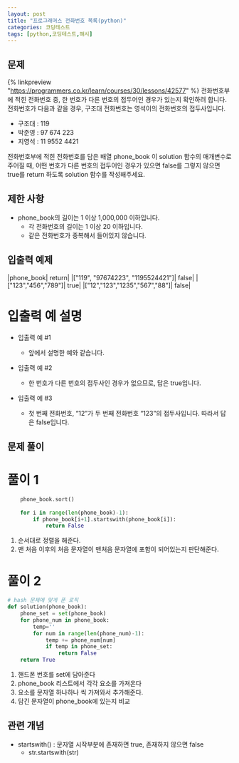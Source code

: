 ```yaml
---
layout: post
title: "프로그래머스 전화번호 목록(python)"
categories: 코딩테스트
tags: [python,코딩테스트,해시]
---
```


## 문제
{% linkpreview "https://programmers.co.kr/learn/courses/30/lessons/42577" %}
전화번호부에 적힌 전화번호 중, 한 번호가 다른 번호의 접두어인 경우가 있는지 확인하려 합니다.
전화번호가 다음과 같을 경우, 구조대 전화번호는 영석이의 전화번호의 접두사입니다.

- 구조대 : 119
- 박준영 : 97 674 223
- 지영석 : 11 9552 4421

전화번호부에 적힌 전화번호를 담은 배열 phone_book 이 solution 함수의 매개변수로 주어질 때, 어떤 번호가 다른 번호의 접두어인 경우가 있으면 false를 그렇지 않으면 true를 return 하도록 solution 함수를 작성해주세요.

## 제한 사항
- phone_book의 길이는 1 이상 1,000,000 이하입니다.
    - 각 전화번호의 길이는 1 이상 20 이하입니다.
    - 같은 전화번호가 중복해서 들어있지 않습니다.

## 입출력 예제

|phone_book|	return|
|["119", "97674223", "1195524421"]|	false|
|["123","456","789"]|	true|
|["12","123","1235","567","88"]|	false|

# 입출력 예 설명

- 입출력 예 #1
    - 앞에서 설명한 예와 같습니다.

- 입출력 예 #2
    - 한 번호가 다른 번호의 접두사인 경우가 없으므로, 답은 true입니다.

- 입출력 예 #3
    - 첫 번째 전화번호, “12”가 두 번째 전화번호 “123”의 접두사입니다. 따라서 답은 false입니다.

## 문제 풀이
# 풀이 1

```python
    phone_book.sort()
    
    for i in range(len(phone_book)-1):
        if phone_book[i+1].startswith(phone_book[i]):
            return False 
```
1. 순서대로 정렬을 해준다.
2. 맨 처음 이후의 처음 문자열이 맨처음 문자열에 포함이 되어있는지 판단해준다.

# 풀이 2

```python
# hash 문제에 맞게 푼 로직
def solution(phone_book):
    phone_set = set(phone_book)
    for phone_num in phone_book:
        temp=''
        for num in range(len(phone_num)-1):
            temp += phone_num[num]
            if temp in phone_set:
                return False
    return True

```
1. 핸드폰 번호를 set에 담아준다
2. phone_book 리스트에서 각각 요소를 가져온다
3. 요소를 문자열 하나하나 씩 가져와서 추가해준다.
4. 담긴 문자열이 phone_book에 있는지 비교

## 관련 개념

- startswith() : 문자열 시작부분에 존재하면 true, 존재하지 않으면 false
    - str.startswith(str)
